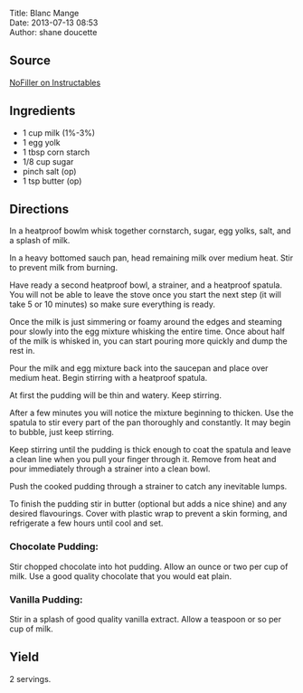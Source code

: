 Title: Blanc Mange  
Date: 2013-07-13 08:53  
Author: shane doucette  


## Source
[NoFiller on Instructables](http://www.instructables.com/id/Pudding-from-Scratch/)


## Ingredients
+ 1 cup milk (1%-3%)
+ 1 egg yolk
+ 1 tbsp corn starch
+ 1/8 cup sugar
+ pinch salt (op)
+ 1 tsp butter (op)


## Directions
In a heatproof bowlm whisk together cornstarch, sugar, egg  yolks, salt, and a splash of milk.

In a heavy bottomed sauch pan, head remaining milk over medium heat. Stir to prevent milk from burning.

Have ready a second heatproof bowl, a strainer, and a heatproof spatula. You will not be able to leave the stove once you start the next step (it will take 5 or 10 minutes) so make sure everything is ready.

Once the milk is just simmering or foamy around the edges and steaming pour slowly into the egg mixture whisking the entire time. Once about half of the milk is whisked in, you can start pouring more quickly and dump the rest in.

Pour the milk and egg mixture back into the saucepan and place over medium heat. Begin stirring with a heatproof spatula.

At first the pudding will be thin and watery. Keep stirring.

After a few minutes you will notice the mixture beginning to thicken. Use the spatula to stir every part of the pan thoroughly and constantly. It may begin to bubble, just keep stirring.

Keep stirring until the pudding is thick enough to coat the spatula and leave a clean line when you pull your finger through it. Remove from heat and pour immediately through a strainer into a clean bowl.

Push the cooked pudding through a strainer to catch any inevitable lumps.

To finish the pudding stir in butter (optional but adds a nice shine) and any desired flavourings. Cover with plastic wrap to prevent a skin forming, and refrigerate a few hours until cool and set.


### Chocolate Pudding:
Stir chopped chocolate into hot pudding. Allow an ounce or two per cup of milk. Use a good quality chocolate that you would eat plain.


### Vanilla Pudding:
Stir in a splash of good quality vanilla extract. Allow a teaspoon or so per cup of milk.


## Yield
2 servings.

